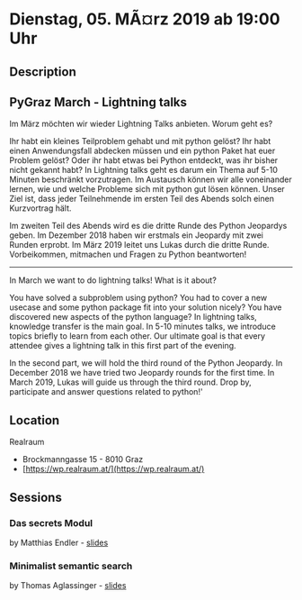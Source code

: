 # Dienstag, 05. MÃ¤rz 2019 ab 19:00 Uhr

## Description

## PyGraz March - Lightning talks

Im März möchten wir wieder Lightning Talks anbieten. Worum geht es?

Ihr habt ein kleines Teilproblem gehabt und mit python gelöst? Ihr habt einen Anwendungsfall abdecken müssen und ein python Paket hat euer Problem gelöst? Oder ihr habt etwas bei Python entdeckt, was ihr bisher nicht gekannt habt? In Lightning talks geht es darum ein Thema auf 5-10 Minuten beschränkt vorzutragen. Im Austausch können wir alle voneinander lernen, wie und welche Probleme sich mit python gut lösen können. Unser Ziel ist, dass jeder Teilnehmende im ersten Teil des Abends solch einen Kurzvortrag hält.

Im zweiten Teil des Abends wird es die dritte Runde des Python Jeopardys geben. Im Dezember 2018 haben wir erstmals ein Jeopardy mit zwei Runden erprobt. Im März 2019 leitet uns Lukas durch die dritte Runde. Vorbeikommen, mitmachen und Fragen zu Python beantworten!

---

In March we want to do lightning talks! What is it about?

You have solved a subproblem using python? You had to cover a new usecase and some python package fit into your solution nicely? You have discovered new aspects of the python language? In lightning talks, knowledge transfer is the main goal. In 5-10 minutes talks, we introduce topics briefly to learn from each other. Our ultimate goal is that every attendee gives a lightning talk in this first part of the evening.

In the second part, we will hold the third round of the Python Jeopardy. In December 2018 we have tried two Jeopardy rounds for the first time. In March 2019, Lukas will guide us through the third round. Drop by, participate and answer questions related to python!'

## Location

Realraum

- Brockmanngasse 15  - 8010 Graz 
- [https://wp.realraum.at/](https://wp.realraum.at/)

## Sessions 

### Das secrets Modul 

by Matthias Endler
    - [slides](https://gitlab.com/m12r/pygraz-201903-lighting-talk-secrets-module) 

### Minimalist semantic search 

by Thomas Aglassinger
    - [slides](https://github.com/roskakori/talks/blob/master/pygraz/minimalist_semantic_search/minimalist_semantic_search.ipynb) 

